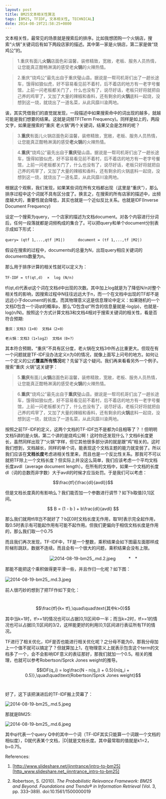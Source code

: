 ```yaml
---
layout: post
title: BM25文本相关性算法
tags: [BM25, TFIDF, 文本相关性, TECHNICAL]
date: 2014-08-19T21:58:25+0800
---
```


文本相关性，最常见的场景就是搜索后的排序。比如我想团购一个火锅店，搜索“火锅”关键词后有如下两段店家的描述。其中第一家是火锅店，第二家是做“烧鸡公”的。　

> 1.重庆有面儿**火锅**店面色彩温馨，装修精致，宽敞，老板、服务人员热情，让您能真正酣畅淋漓的感受老**火锅**的火辣热情。  

> 2.重庆“烧鸡公”最先出自于重庆璧山县。据说是一帮司机哥们出了一趟长途车，饿得如狼似虎，好不容易看见前不着村，后不着店的地方有一老字号餐馆，上前一问老板都关门了，什么也没有了，说尽好话，老板只好将就把自己养的鸡宰了，又加了大量的辣椒和香料，还有剩余的**火锅**底料一起烧，没想到这一烧，就烧出了一道名菜，从此风靡川渝两地。

诶，其实凭借我们的直觉就发现，一段描述中如果搜索命中的词出现的越多，就越可能是我们想要的结果。这就是词频TF(Term Frequency)。同样是如上的，两段文字，如果是搜索的“重庆 老火锅”两个关键词，结果又会是怎样的呢？

> 3.**重庆**有面儿火锅店面色彩温馨，装修精致，宽敞，老板、服务人员热情，让您能真正酣畅淋漓的感受**老火锅**的火辣热情。

> 4.**重庆**“烧鸡公”最先出自于**重庆**璧山县。据说是一帮司机哥们出了一趟长途车，饿得如狼似虎，好不容易看见前不着村，后不着店的地方有一老字号餐馆，上前一问老板都关门了，什么也没有了，说尽好话，老板只好将就把自己养的鸡宰了，又加了大量的辣椒和香料，还有剩余的火锅底料一起烧，没想到这一烧，就烧出了一道名菜，从此风靡川渝两地。

根据这个观察，我们发现，如果某些词在所有文档都出现（这里是“重庆”），那么排序过程中这个词就不具有区分度了。换言之，在搜索的所有店家的描述中，出频度越大的，重要性就会降低，其实也就是一个近似反比关系。也就是IDF(Inverse Document Frequency)　  

设定一个搜索为query，一个店家的描述为文档document。对各个内容进行分词后，任何一段落就都是词频构成的集合了。可以把query和单个document分别表示成如下形式：

`query= (qtf 1,...,qtf |M1|)`　　　`document = (tf 1,...,tf |M2|)`

假设在搜索的过程中，documents的总量为N，出现query相应关键词的documents数量为n。

那么用于排序计算的相关性就可以定义为：

`TF-IDF = tf(qt,d)  ×  log (N/n)` 　

tf(qt,d)代表qt这个词在文档d中出现的次数。其中加上log就是为了降低N/n对整个相关性的影响，因搜索过程中N往往远远大于n，而一个在文档中出现的TF却不是远远小于document的长度。而其物理意义这是信息理论中定义：如果随机的一个文档D包含一个词qt的概率p，那么“D包含qt”所含的信息量就是-log(p)，也就是-log(n/N)。按照这个方式计算文档3和文档4相对于搜索关键词的相关性，看是否符合预期:

    重庆：文档3（1×0） 文档4（2×0）

    老火锅：文档3（1×log2） 文档4（0×?）

其本符合预期，“重庆”不具有区分度，老火锅在文档3中所占比重更大。但现在有一个问题就是TF-IDF没办法定义n为0的情况，就像上面写上问号的地方。如何让一个定义的公式**覆盖所有情况**呢？先留下这个疑问。我们再来看看另外一个例子。搜索“重庆 火锅”这关键字：

> 5.**重庆**有面儿**火锅**店面色彩温馨，装修精致，宽敞，老板、服务人员热情，让您能真正酣畅淋漓的感受老**火锅**的火辣热情。　

> 6.**重庆**“烧鸡公”最先出自于**重庆**璧山县。据说是一帮司机哥们出了一趟长途车，饿得如狼似虎，好不容易看见前不着村，后不着店的地方有一老字号餐馆，上前一问老板都关门了，什么也没有了，说尽好话，老板只好将就把自己养的鸡宰了，又加了大量的辣椒和香料，还有剩余的**火锅**底料一起烧，没想到这一烧，就烧出了一道名菜，从此风靡川渝两地。


按照之前TF-IDF的定义，这两个文档的TF-IDF岂不是都为0且相等了？！但明明文档5讲的是火锅，第二个讲的是烧鸡公啊！这时你还发现什么？文档6长度更长，虽然同样出现了“火锅”字样，但它其他很多部分讲的就是跟“鸡”相关的。这时我们想到，文档越长，同样的单个词，能表现这个文档主题的能力就变弱了。所以我们应该在**文档长度**考虑进相关性里来，而且也是一个反比性关系。那我可不可以就把TF除上一个文档长度？但实际上并没这么简单，我们应该考虑一个平均文档长度avdl（average document length）。在所有的文档中，如果一个文档的长度dl（词的总数而非字数）大于avdl的时候才应当处罚。于是我们可以考虑：

$$\frac{tf}{\frac{dl}{avdl}}$$

但是文档长度真的有影响么？我们能否加一个参数进行调节？如下b取值\[0,1\]区间。　


$$ B = (1 - b ) + b\frac{dl}{avdl} $$


那么我们就用tf/B岂不就好了？b区0时文档长度无作用，取1时表示完全起作用，取0.5时表示有可能起作用有可能不起作用。但我们更偏向于相信文档长度是作用的，那么我们取一个0.75　　　

而且我们再次发现，TF-IDF中，TF是一个整数，乘积结果会如下图最左面那样成阶梯形跳跃，数据不连续。而且会有一个很大的问题，乘积结果会没有上限。　

　　　　　　　　　　   ![2014-08-19-bm25_.md.2.jpeg][]　　　*　*

那能不能把这个乘积做得更平滑一些，并且作归一化呢？如下图：

![2014-08-19-bm25_.md.3.jpeg][]　　　　　

前人很巧妙的想到了把TF作如下变化：

 $$\frac{tf}{k+ tf},\quad\quad\text{其中k>0}$$

其中当k=1时，tf>=1的情况也可以占据\[0,1)区间中一半；而当k=2时，tf>=1的情况也可以占据\[0,1)区间的3/2，这样能更好的利用\[0,1)区间进行表征所有TF的情况。

TF进行了相关优化，IDF是否也能进行相关优化呢？之分母不能为0，那我分母加上一个值不就可以搞定了？但就算加上1，在物理意义上就表示包含这个term的文档多了一个，会不会影响IDF意义的表征那好，那我们就加一个0.5。相关的推理，也就可以参考Robertson/Sprck Jones weight的推导。　

$$IDF(q_i) = log\frac{N - n(q_i) + 0.5}{n(q_i + 0.5)},\quad\quad\text{Robertson/Sprck Jones weight}$$　

好了，这下该把演进后的TF-IDF搬上荧幕了：

![2014-08-19-bm25_.md.5.jpeg][]

那就是BM25:　　　　　

![2014-08-19-bm25_.md.6.jpeg][]  


其中qi代表一个query Q中的其中一个词（TF-IDF其实只能算一个词跟一个文档的相似度），D就代表某个文档，\|D\|就是文档长度。其中最常取的值就是k1=2，b=0.75。  


  


References:

1. [http://www.slideshare.net/jinntrance/intro-to-bm25][http_www.slideshare.net_jinntrance_intro-to-bm25]

2. Robertson, S. (2010). *The Probabilistic Relevance Framework: BM25 and Beyond*. *Foundations and Trends® in Information Retrieval* (Vol. 3, pp. 333–389). doi:10.1561/1500000019





[2014-08-19-bm25_.md.1.jpeg]: {{site.baseurl}}/assets/2014-08-19-bm25文本相关性算法.md.1.jpeg
[2014-08-19-bm25_.md.2.jpeg]: {{site.baseurl}}/assets/2014-08-19-bm25文本相关性算法.md.2.jpeg
[2014-08-19-bm25_.md.3.jpeg]: {{site.baseurl}}/assets/2014-08-19-bm25文本相关性算法.md.3.jpeg
[2014-08-19-bm25_.md.4.jpeg]: {{site.baseurl}}/assets/2014-08-19-bm25文本相关性算法.md.4.jpeg
[2014-08-19-bm25_.md.5.jpeg]: {{site.baseurl}}/assets/2014-08-19-bm25文本相关性算法.md.5.jpeg
[2014-08-19-bm25_.md.6.jpeg]: {{site.baseurl}}/assets/2014-08-19-bm25文本相关性算法.md.6.jpeg
[http_www.slideshare.net_jinntrance_intro-to-bm25]: http://www.slideshare.net/jinntrance/intro-to-bm25
